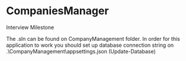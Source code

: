 # CompaniesManager
Interview Milestone 

The .sln can be found on CompanyManagement folder.
In order for this application to work you should set up database connection string on .\CompanyManagement\appsettings.json
(Update-Database)
